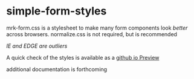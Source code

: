 # simple-form-styles
mrk-form.css is a stylesheet to make many form components look _better_ across browsers.
normalize.css is not required, but is recommended

*IE and EDGE are outliers*

A quick check of the styles is available as a [github io Preview](http://htmlpreview.github.io/?https://github.com/mrkristin/mrkristin-form/blob/master/index.html)
 
additional documentation is forthcoming
